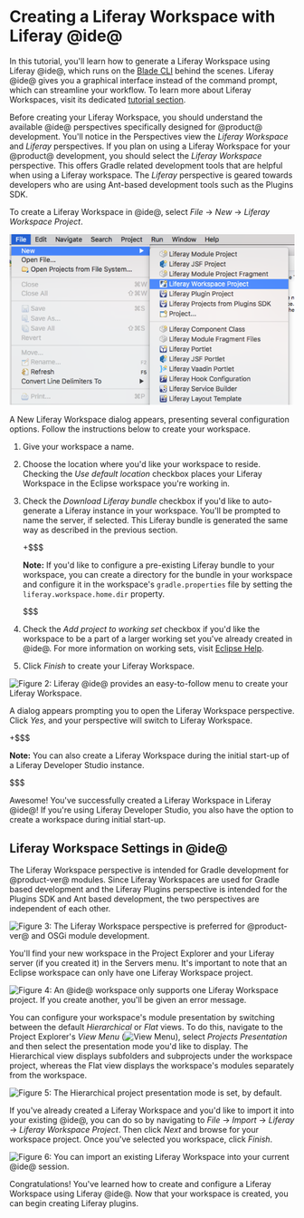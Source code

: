# Creating a Liferay Workspace with Liferay @ide@ [](id=creating-a-liferay-workspace-with-liferay-ide)

In this tutorial, you'll learn how to generate a Liferay Workspace using Liferay
@ide@, which runs on the
[Blade CLI](/develop/tutorials/-/knowledge_base/7-0/blade-cli) behind the
scenes. Liferay @ide@ gives you a graphical interface instead of the command
prompt, which can streamline your workflow. To learn more about Liferay
Workspaces, visit its dedicated
[tutorial section](/develop/tutorials/-/knowledge_base/7-0/liferay-workspace).

Before creating your Liferay Workspace, you should understand the available
@ide@ perspectives specifically designed for @product@ development. You'll
notice in the Perspectives view the *Liferay Workspace* and *Liferay*
perspectives. If you plan on using a Liferay Workspace for your @product@
development, you should select the *Liferay Workspace* perspective. This offers
Gradle related development tools that are helpful when using a Liferay
workspace. The *Liferay* perspective is geared towards developers who are using
Ant-based development tools such as the Plugins SDK.

To create a Liferay Workspace in @ide@, select *File* &rarr; *New* &rarr;
*Liferay Workspace Project*.

![Figure 1: By selecting *Liferay Workspace*, you begin the process of creating a new workspace for your Liferay projects.](../../../images/selecting-liferay-workspace.png)

A New Liferay Workspace dialog appears, presenting several configuration
options. Follow the instructions below to create your workspace.

1. Give your workspace a name. 

2. Choose the location where you'd like your workspace to reside. Checking the
   *Use default location* checkbox places your Liferay Workspace in the Eclipse
   workspace you're working in.

3. Check the *Download Liferay bundle* checkbox if you'd like to auto-generate a
   Liferay instance in your workspace. You'll be prompted to name the server, if
   selected. This Liferay bundle is generated the same way as described in the
   previous section.

    +$$$

    **Note:** If you'd like to configure a pre-existing Liferay bundle to your
    workspace, you can create a directory for the bundle in your workspace and
    configure it in the workspace's `gradle.properties` file by setting the
    `liferay.workspace.home.dir` property.

    $$$

4. Check the *Add project to working set* checkbox if you'd like the workspace
to be a part of a larger working set you've already created in @ide@. For more
information on working sets, visit
[Eclipse Help](http://help.eclipse.org/mars/index.jsp?topic=%2Forg.eclipse.platform.doc.user%2Fconcepts%2Fcworkset.htm).

5. Click *Finish* to create your Liferay Workspace.

![Figure 2: Liferay @ide@ provides an easy-to-follow menu to create your Liferay Workspace.](../../../images/new-workspace-menu.png)

A dialog appears prompting you to open the Liferay Workspace perspective.
Click *Yes*, and your perspective will switch to Liferay Workspace.

+$$$

**Note:** You can also create a Liferay Workspace during the initial start-up of
a Liferay Developer Studio instance. 

$$$

Awesome! You've successfully created a Liferay Workspace in Liferay @ide@! If
you're using Liferay Developer Studio, you also have the option to create a
workspace during initial start-up.

## Liferay Workspace Settings in @ide@ [](id=liferay-workspace-settings-in-ide)

The Liferay Workspace perspective is intended for Gradle development for
@product-ver@ modules. Since Liferay Workspaces are used for Gradle based
development and the Liferay Plugins perspective is intended for the Plugins SDK
and Ant based development, the two perspectives are independent of each other.

![Figure 3: The Liferay Workspace perspective is preferred for @product-ver@ and OSGi module development.](../../../images/liferay-workspace-perspective.png)

You'll find your new workspace in the Project Explorer and your Liferay server
(if you created it) in the Servers menu. It's important to note that an Eclipse
workspace can only have one Liferay Workspace project.

![Figure 4: An @ide@ workspace only supports one Liferay Workspace project. If you create another, you'll be given an error message.](../../../images/liferay-workspace-duplicate.png)

You can configure your workspace's module presentation by switching between the
default *Hierarchical* or *Flat* views. To do this, navigate to the Project
Explorer's *View Menu* (![View Menu](../../../images/icon-ide-view-menu.png)),
select *Projects Presentation* and then select the presentation mode you'd like
to display. The Hierarchical view displays subfolders and subprojects under the
workspace project, whereas the Flat view displays the workspace's modules
separately from the workspace.

![Figure 5: The Hierarchical project presentation mode is set, by default.](../../../images/workspace-presentation.png)

If you've already created a Liferay Workspace and you'd like to import it into
your existing @ide@, you can do so by navigating to *File* &rarr; *Import*
&rarr; *Liferay* &rarr; *Liferay Workspace Project*. Then click *Next* and
browse for your workspace project. Once you've selected you workspace, click
*Finish*.

![Figure 6: You can import an existing Liferay Workspace into your current @ide@ session.](../../../images/liferay-workspace-import.png)

Congratulations! You've learned how to create and configure a Liferay Workspace
using Liferay @ide@. Now that your workspace is created, you can begin creating
Liferay plugins.
